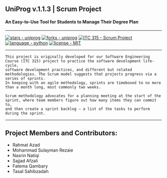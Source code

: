 ## UniProg v.1.1.3 | Scrum Project
#### An Easy-to-Use Tool for Students to Manage Their Degree Plan
___

[![stars - uniprog](https://img.shields.io/github/stars/rhmtazad/uniprog?style=social)](https://github.com/rhmtazad/uniprog)
[![forks - uniprog](https://img.shields.io/github/forks/rhmtazad/uniprog?style=social)](https://github.com/rhmtazad/uniprog)
[![ITC 315 - Scrum Project](https://img.shields.io/badge/ITC_315-Scrum_Project-important)](https://github.com/rhmtazad/UniProg/)
[![language - python](https://img.shields.io/badge/language-python-81c253?color=mediumseagreen&logo=python&logoColor=white)](https://www.python.org/)
[![license - MIT](https://img.shields.io/badge/license-MIT-beige)](https://opensource.org/licenses/MIT)

___
```
This project is originally developed for our Software Engineering Course (ITC 315) project to practice the software development life-cycle, 
software development practices, and different but related methodologies. The Scrum model suggests that projects progress via a series of sprints. 
In keeping with an agile methodology, sprints are timeboxed to no more than a month long, most commonly two weeks.  

Scrum methodology advocates for a planning meeting at the start of the sprint, where team members figure out how many items they can commit to, 
and then create a sprint backlog – a list of the tasks to perform during the sprint.
```
___

## Project Members and Contributors:

- Rahmat Azad
- Mohammad Sulayman Rezaie
- Nasrin Natiqi
- Sajjad Afzali
- Fatema Qambary
- Tasal Sahibzadah
